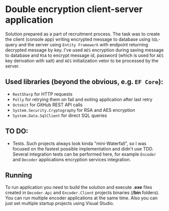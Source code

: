 # Double encryption client-server application
Solution prepared as a part of recruitment process. The task was to create the client (console app) writing encrypted message to database using `SQL`-query and the server using `Entity Framework` with endpoint returning decrypted message by key. I've used `AES` encryption during saving message to database and `RSA` to encrypt message id, password (which is used for `AES` key derivation with salt) and `AES` initialization vetor to be processed by the server.

## Used libraries (beyond the obvious, e.g. `EF Core`):
- `RestSharp` for HTTP requests
- `Polly` for retrying them on fail and exiting application after last retry
- `Octokit` for GitHub REST API calls
- `System.Security.Cryptography` for RSA and AES encryption
- `System.Data.SqlClient` for direct SQL queries

## TO DO:
- Tests. Such projects always look kinda "mini-Waterfall", so I was focused on the fastest possible implementation and didn't use TDD. Several integration tests can be performed here, for example `Encoder` and `Decoder` applications encryption services integration.

## Running
To run application you need to build the solution and execute **.exe** files created in `Decoder.Api` and `Encoder.Client` projects binaries (**/bin** folders). You can run multiple encoder applications at the same time. Also you can just set multiple startup projects using Visual Studio.
